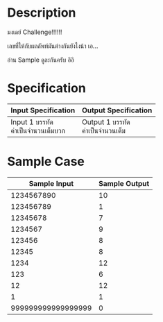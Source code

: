 # Description
มงเดย์ Challenge!!!!!!

เลขที่ให้กับผลลัพท์มันต่างกันยังไงน้า เอ...

อ่าน Sample ดูละกันครับ อิอิ

# Specification
| Input Specification | Output Specification |
| - | - |
| Input 1 บรรทัด <br> ค่าเป็นจำนวนเต็มบวก  | Output 1 บรรทัด <br> ค่าเป็นจำนวนเต็ม |


# Sample Case
| Sample Input | Sample Output |
| ----------------------- | - |
| 1234567890 | 10 |
| 123456789 | 1 |
| 12345678 | 7 |
| 1234567 | 9 |
| 123456 | 8 |
| 12345 | 8 |
| 1234 | 12 |
| 123 | 6 |
| 12 | 12 |
| 1 | 1 |
| 999999999999999999 | 0 |